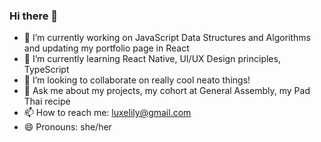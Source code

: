 ### Hi there 👋

- 🔭 I’m currently working on JavaScript Data Structures and Algorithms and updating my portfolio page in React
- 🌱 I’m currently learning React Native, UI/UX Design principles, TypeScript
- 👯 I’m looking to collaborate on really cool neato things!
- 💬 Ask me about my projects, my cohort at General Assembly, my Pad Thai recipe
- 📫 How to reach me: luxelily@gmail.com
- 😄 Pronouns: she/her

